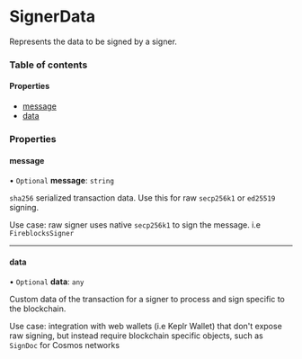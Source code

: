 # SignerData

Represents the data to be signed by a signer.

### Table of contents

#### Properties

* [message](signer_src.SignerData.md#message)
* [data](signer_src.SignerData.md#data)

### Properties

#### message

• `Optional` **message**: `string`

`sha256` serialized transaction data. Use this for raw `secp256k1` or `ed25519` signing.

Use case: raw signer uses native `secp256k1` to sign the message. i.e `FireblocksSigner`

***

#### data

• `Optional` **data**: `any`

Custom data of the transaction for a signer to process and sign specific to the blockchain.

Use case: integration with web wallets (i.e Keplr Wallet) that don't expose raw signing, but instead require blockchain specific objects, such as `SignDoc` for Cosmos networks
